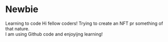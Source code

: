 # Newbie
Learning to code
Hi fellow coders! Trying to create an NFT pr something of that nature.  
I am using Github code and enjoyijng learning!
